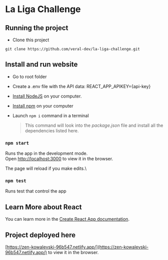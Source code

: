 # La Liga Challenge

## Running the project

- Clone this project

```
git clone https://github.com/veral-dev/la-liga-challenge.git
```

## Install and run website

- Go to root folder

- Create a .env file with the API data: REACT_APP_APIKEY={api-key}

- [Install NodeJS](https://nodejs.org/en/) on your computer.

- [Install npm](https://docs.npmjs.com/getting-started) on your computer

- Launch `npm i` command in a terminal

  > This command will look into the _package.json_ file and install all the dependencies listed here.

### `npm start`

Runs the app in the development mode.\
Open [http://localhost:3000](http://localhost:3000) to view it in the browser.

The page will reload if you make edits.\

### `npm test`

Runs test that control the app

## Learn More about React

You can learn more in the [Create React App documentation](https://facebook.github.io/create-react-app/docs/getting-started).

## Project deployed here

[https://zen-kowalevski-96b547.netlify.app/](https://zen-kowalevski-96b547.netlify.app/) to view it in the browser.

